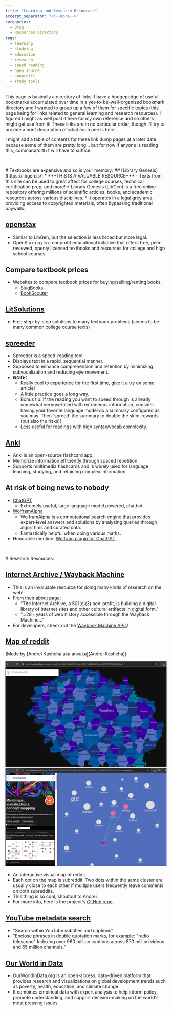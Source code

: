 ```yaml
---
title: "Learning and Research Resources"
excerpt_separator: "<!--more-->"
categories:
  - Blog
  - Resources Directory
tags:
  - learning
  - studying
  - education
  - research
  - speed reading
  - open source
  - nonprofit
  - study tools
---
```


This page is basically a directory of links.<!--more--> I have a hodgepodge of useful bookmarks accumulated over time in a yet-to-be-well-organized bookmark directory and I wanted to group up a few of them for specific topics (this page being for links related to general learning and research resources). I figured I might as well post it here for my own reference and so others might get use from it! These links are in no particular order, though I’ll try to provide a brief description of what each one is here.

I might add a table of contents for these link dump pages at a later date because some of them are pretty long... but for now if anyone is reading this, command/crtl+f will have to suffice.

<p>&nbsp;</p>
# Textbooks are expensive and so is your memory:
## [Library Genesis](https://libgen.is/)
* ***THIS IS A VALUABLE RESOURCE*** - Texts from this site can be used to great affect for college courses, technical certification prep, and more!
* Library Genesis (LibGen) is a free online repository offering millions of scientific articles, books, and academic resources across various disciplines.
* It operates in a legal grey area, providing access to copyrighted materials, often bypassing traditional paywalls.

## [openstax](https://openstax.org/)
* Similar to LibGen, but the selection is less broad but more legal.
* OpenStax.org is a nonprofit educational initiative that offers free, peer-reviewed, openly licensed textbooks and resources for college and high school courses.

## Compare textbook prices
* Websites to compare textbook prices for buying/selling/renting books.
    * [SlugBooks](https://www.slugbooks.com/)
    * [BookScouter](https://bookscouter.com/)

## [LitSolutions](https://www.litsolutions.org/)
 * Free step-by-step solutions to many textbook problems (seems to be many common college course texts)

## [spreeder](https://www.spreeder.com/app.php)
* Spreeder is a speed-reading tool.
* Displays text in a rapid, sequential manner.
* Supposed to enhance comprehension and retention by minimizing subvocalization and reducing eye movement.
* ***NOTE:***
    * Really cool to experience for the first time, give it a try on some article!
    * A little practice goes a long way.
    * Bonus tip: If the reading you want to speed through is already somewhat verbose/filled with extraneous information, consider having your favorite language model do a summary configured as you may. Then 'spreed' the summary to double the skim-rewards (but also the risks)!
    * Less useful for readings with high syntax/vocab complexity.

## [Anki](https://apps.ankiweb.net/)
* Anki is an open-source flashcard app.
* Memorize information efficiently through spaced repetition.
* Supports multimedia flashcards and is widely used for language learning, studying, and retaining complex information

## At risk of being news to nobody
* [ChatGPT](https://chatgpt.com/)
    * Extremely useful, large language model powered, chatbot.
* [WolframAlpha](https://www.wolframalpha.com/)
    * WolframAlpha is a computational search engine that provides expert-level answers and solutions by analyzing queries through algorithms and curated data.
    * Fantastically helpful when doing various maths.
* Honorable mention: [Wolfram plugin for ChatGPT](https://writings.stephenwolfram.com/2023/03/chatgpt-gets-its-wolfram-superpowers/)

<p>&nbsp;</p>
# Research Resources:

## [Internet Archive / Wayback Machine](https://web.archive.org/)
* This is an invaluable resource for doing many kinds of research on the web!
* From their [about page](https://archive.org/about/):
    * "The Internet Archive, a 501(c)(3) non-profit, is building a digital library of Internet sites and other cultural artifacts in digital form."
    * "...28+ years of web history accessible through the Wayback Machine..."
 * For developers, check out the [Wayback Machine APIs](https://archive.org/help/wayback_api.php)!

## [Map of reddit](https://anvaka.github.io/map-of-reddit/?x=18239&y=12514&z=29055.0602231602&v=2)
(Made by [Andrei Kashcha aka anvaka](Andrei Kashcha))  

![screenshot of website](/assets/images/learningandresearch_images/mapofreddit.png)  
![screenshot of example usage](/assets/images/learningandresearch_images/mapex.png)

* An interactive visual map of reddit.
* Each dot on the map is subreddit. Two dots within the same cluster are usually close to each other if multiple users frequently leave comments on both subreddits.
* This thing is so cool, shoutout to Andrei.
* For more info, here is the project's [GitHub repo](https://github.com/anvaka/map-of-reddit?tab=readme-ov-file).

## [YouTube metadata search](https://filmot.com/)
* "Search within YouTube subtitles and captions"
* "Enclose phrases in double quotation marks, for example: "radio telescope" Indexing over 960 million captions across 870 million videos and 65 million channels."

## [Our World in Data](https://ourworldindata.org/)
* OurWorldInData.org is an open-access, data-driven platform that provides research and visualizations on global development trends such as poverty, health, education, and climate change.
* It combines empirical data with expert analysis to help inform policy, promote understanding, and support decision-making on the world's most pressing issues.

<p>&nbsp;</p>
